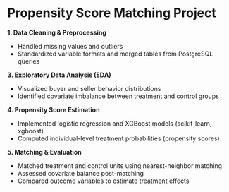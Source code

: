 # Propensity Score Matching Project 
**1. Data Cleaning & Preprocessing**
- Handled missing values and outliers
- Standardized variable formats and merged tables from PostgreSQL queries

**3. Exploratory Data Analysis (EDA)**
- Visualized buyer and seller behavior distributions
- Identified covariate imbalance between treatment and control groups

**4. Propensity Score Estimation**
- Implemented logistic regression and XGBoost models (scikit-learn, xgboost)
- Computed individual-level treatment probabilities (propensity scores)

**5. Matching & Evaluation**
- Matched treatment and control units using nearest-neighbor matching
- Assessed covariate balance post-matching
- Compared outcome variables to estimate treatment effects
